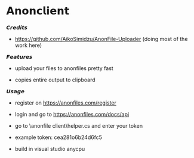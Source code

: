 # 𝗔𝗻𝗼𝗻𝗰𝗹𝗶𝗲𝗻𝘁

𝘾𝙧𝙚𝙙𝙞𝙩𝙨
* https://github.com/AikoSimidzu/AnonFile-Uploader (doing most of the work here)

𝙁𝙚𝙖𝙩𝙪𝙧𝙚𝙨
* upload your files to anonfiles pretty fast

* copies entire output to clipboard

𝙐𝙨𝙖𝙜𝙚
* register on https://anonfiles.com/register

* login and go to https://anonfiles.com/docs/api

* go to \anonfile client\helper.cs and enter your token

* example token: cea281o6b24d6fc5

* build in visual studio anycpu
